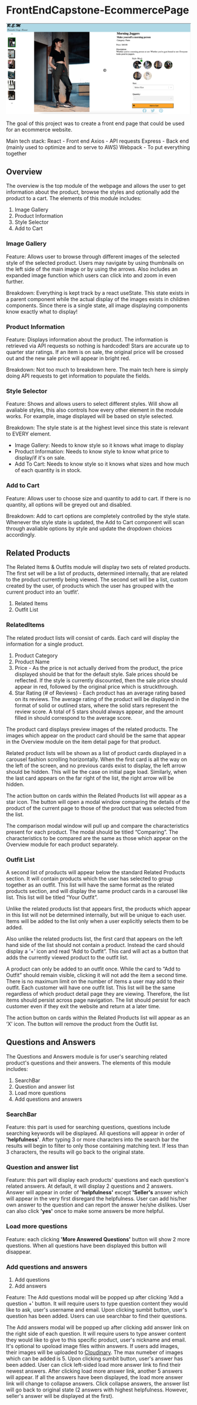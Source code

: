 # FrontEndCapstone-EcommercePage

![Alt text](./SneakPeak.png "Preview")

The goal of this project was to create a front end page that could be used for an ecommerce website.

Main tech stack:
  React - Front end
  Axios - API requests
  Express - Back end (mainly used to optimize and to serve to AWS)
  Webpack - To put everything together

## Overview

  The overview is the top module of the webpage and allows the user to get information about the product, browse the styles and optionally add the product to a cart. The elements of this module includes:

  1. Image Gallery
  2. Product Information
  3. Style Selector
  4. Add to Cart

### Image Gallery

Feature: Allows user to browse through different images of the selected style of the selected product. Users may navigate by using thumbnails on the left side of the main image or by using the arrows. Also includes an expanded image function which users can click into and zoom in even further.

Breakdown: Everything is kept track by a react useState. This state exists in a parent component while the actual display of the images exists in children components. Since there is a single state, all image displaying components know exactly what to display!

### Product Information

Feature: Displays information about the product. The information is retrieved via API requests so nothing is hardcoded! Stars are accurate up to quarter star ratings. If an item is on sale, the original price will be crossed out and the new sale price will appear in bright red.

Breakdown: Not too much to breakdown here. The main tech here is simply doing API requests to get information to populate the fields.

### Style Selector

Feature: Shows and allows users to select different styles. Will show all avaliable styles, this also controls how every other element in the module works. For example, image displayed will be based on style selected.

Breakdown: The style state is at the highest level since this state is relevant to EVERY element.
  * Image Gallery: Needs to know style so it knows what image to display
  * Product Information: Needs to know style to know what price to display/if it's on sale.
  * Add To Cart: Needs to know style so it knows what sizes and how much of each quantity is in stock.

### Add to Cart

Feature: Allows user to choose size and quantity to add to cart. If there is no quantity, all options will be greyed out and disabled.

Breakdown: Add to cart options are completely controlled by the style state. Whenever the style state is updated, the Add to Cart component will scan through avaliable options by style and update the dropdown choices accordingly.

## Related Products

  The Related Items & Outfits module will display two sets of related products. The first set will be a list of products, determined internally, that are related to the product currently being viewed. The second set will be a list, custom created by the user, of products which the user has grouped with the current product into an ‘outfit’.

  1. Related Items
  2. Outfit List

### RelatedItems

The related product lists will consist of cards. Each card will display the information for a single product.

  1. Product Category
  2. Product Name
  3. Price - As the price is not actually derived from the product, the price displayed should be that for the default style. Sale prices should be reflected. If the style is currently discounted, then the sale price should appear in red, followed by the original price which is struckthrough.
  4. Star Rating (# of Reviews) - Each product has an average rating based on its reviews. The average rating of the product will be displayed in the format of solid or outlined stars, where the solid stars represent the review score. A total of 5 stars should always appear, and the amount filled in should correspond to the average score.

The product card displays preview images of the related products. The images which appear on the product card should be the same that appear in the Overview module on the item detail page for that product.

Related product lists will be shown as a list of product cards displayed in a carousel fashion scrolling horizontally. When the first card is all the way on the left of the screen, and no previous cards exist to display, the left arrow should be hidden. This will be the case on initial page load. Similarly, when the last card appears on the far right of the list, the right arrow will be hidden.

The action button on cards within the Related Products list will appear as a star icon. The button will open a modal window comparing the details of the product of the current page to those of the product that was selected from the list.

The comparison modal window will pull up and compare the characteristics present for each product. The modal should be titled “Comparing”. The characteristics to be compared are the same as those which appear on the Overview module for each product separately.

### Outfit List

A second list of products will appear below the standard Related Products section. It will contain products which the user has selected to group together as an outfit. This list will have the same format as the related products section, and will display the same product cards in a carousel like list. This list will be titled “Your Outfit”.

Unlike the related products list that appears first, the products which appear in this list will not be determined internally, but will be unique to each user. Items will be added to the list only when a user explicitly selects them to be added.

Also unlike the related products list, the first card that appears on the left hand side of the list should not contain a product. Instead the card should display a ‘+’ icon and read “Add to Outfit”. This card will act as a button that adds the currently viewed product to the outfit list.

A product can only be added to an outfit once. While the card to “Add to Outfit” should remain visible, clicking it will not add the item a second time. There is no maximum limit on the number of items a user may add to their outfit.
Each customer will have one outfit list. This list will be the same regardless of which product detail page they are viewing. Therefore, the list items should persist across page navigation.
The list should persist for each customer even if they exit the website and return at a later time.

The action button on cards within the Related Products list will appear as an ‘X’ icon. The button will remove the product from the Outfit list.
## Questions and Answers

  The Questions and Answers module is for user's searching related product's questions and their answers. The elements of this module includes:

  1. SearchBar
  2. Question and answer list
  3. Load more questions
  4. Add questions and answers

### SearchBar

Feature: this part is used for searching questions, questions include searching keywords will be displayed. All questions will appear in order of **'helpfulness'**. After typing 3 or more characters into the search bar the results will begin to filter to only those containing matching text.
If less than 3 characters, the results will go back to the original state.

### Question and answer list

Feature: this part will display each products' questions and each question's related answers. At default, it will display 2 questions and 2 answers. Answer will appear in order of **'helpfulness'** except **'Seller's** answer which will appear in the very first disregard the helpfulness. User can add his/her own answer to the question and can report the answer he/she dislikes. User can also click **'yes'** once to make some answers be more helpful.

### Load more questions

Feature: each clicking **'More Answered Questions'** button will show 2 more questions. When all questions have been displayed this button will disappear.

### Add questions and answers

  1. Add questions
  2. Add answers

Feature: The Add questions modal will be popped up after clicking 'Add a question +' button. It will require users to type question content they would like to ask, user's username and email. Upon clicking sumbit button, user's question has been added. Users can use searchbar to find their questions.

The Add answers modal will be popped up after clicking add answer link on the right side of each question. It will require users to type answer content they would like to give to this specific product, user's nickname and email. It's optional to upoload image files within answers. If users add images, their images will be uploaded to [Cloudinary](https://cloudinary.com/documentation/upload_widget_tutorial). The max numeber of images which can be added is 5. Upon clicking sumbit button, user's answer has been added. User can click left-sided load more answer link to find their newest answers. After clicking load more answer link, another 5 answers will appear. If all the answers have been displayed, the load more answer link will change to collapse answers. Click collapse answers, the answer list will go back to original state (2 answers with highest helpfulness. However, seller's answer will be displayed at the first).

